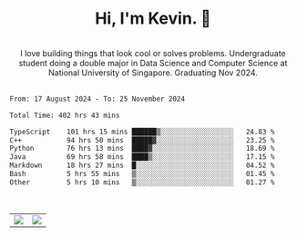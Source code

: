 <!--
**kevin-pek/kevin-pek** is a ✨ _special_ ✨ repository because its `README.md` (this file) appears on your GitHub profile.

Here are some ideas to get you started:

- 🔭 I’m currently working on ...
- 🌱 I’m currently learning ...
- 👯 I’m looking to collaborate on ...
- 🤔 I’m looking for help with ...
- 💬 Ask me about ...
- 📫 How to reach me: ...
- 😄 Pronouns: ...
- ⚡ Fun fact: ...
-->
<div align="center">
  <h1>Hi, I'm Kevin. 👋</h1>
  <br />
  I love building things that look cool or solves problems. Undergraduate student doing a double major in Data Science and Computer Science at National University of Singapore. Graduating Nov 2024.
</div>
<br />
<!--START_SECTION:waka-->

```txt
From: 17 August 2024 - To: 25 November 2024

Total Time: 402 hrs 43 mins

TypeScript    101 hrs 15 mins ██████▒░░░░░░░░░░░░░░░░░░   24.83 %
C++           94 hrs 50 mins  █████▓░░░░░░░░░░░░░░░░░░░   23.25 %
Python        76 hrs 13 mins  ████▓░░░░░░░░░░░░░░░░░░░░   18.69 %
Java          69 hrs 58 mins  ████▒░░░░░░░░░░░░░░░░░░░░   17.15 %
Markdown      18 hrs 27 mins  █░░░░░░░░░░░░░░░░░░░░░░░░   04.52 %
Bash          5 hrs 55 mins   ▒░░░░░░░░░░░░░░░░░░░░░░░░   01.45 %
Other         5 hrs 10 mins   ▒░░░░░░░░░░░░░░░░░░░░░░░░   01.27 %
```

<!--END_SECTION:waka-->
<br />
<table width="100%">
  <tr>
    <td align="left" width="50%">
      <img src="https://github-readme-stats-kevin-pek.vercel.app/api?username=kevin-pek&include_all_commits=true&count_private=true&theme=rose_pine" />
    </td>
    <td align="right" width="50%">
      <img src="https://github-readme-stats-kevin-pek.vercel.app/api/top-langs?username=kevin-pek&langs_count=10&hide_progress=true&theme=rose_pine" />
    </td>
  </tr>
</table>
